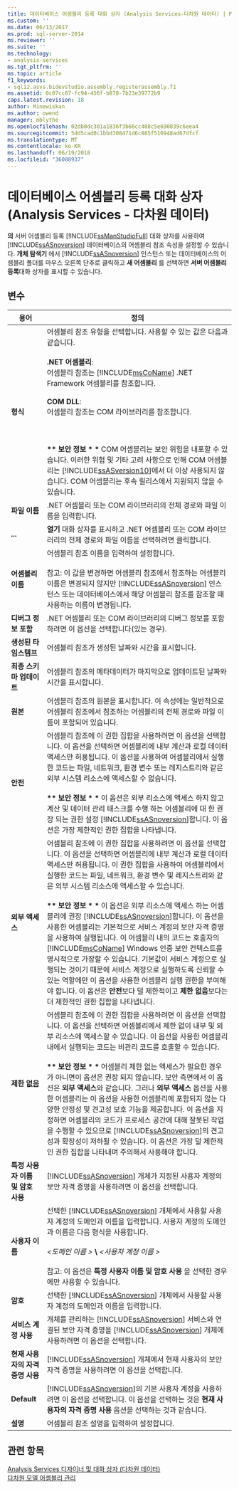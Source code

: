 ```yaml
---
title: 데이터베이스 어셈블리 등록 대화 상자 (Analysis Services-다차원 데이터) | Microsoft Docs
ms.custom: ''
ms.date: 06/13/2017
ms.prod: sql-server-2014
ms.reviewer: ''
ms.suite: ''
ms.technology:
- analysis-services
ms.tgt_pltfrm: ''
ms.topic: article
f1_keywords:
- sql12.asvs.bidevstudio.assembly.registerassembly.f1
ms.assetid: 0c07cc87-fc94-456f-b878-7b23e39772b9
caps.latest.revision: 18
author: Minewiskan
ms.author: owend
manager: mblythe
ms.openlocfilehash: 02db0dc301a1836f3b66cc488c5e690839c6eea4
ms.sourcegitcommit: 5dd5cad0c1bbd308471d6c885f516948ad67dfcf
ms.translationtype: MT
ms.contentlocale: ko-KR
ms.lasthandoff: 06/19/2018
ms.locfileid: "36088937"
---
```

# <a name="register-database-assembly-dialog-box-analysis-services---multidimensional-data"></a>데이터베이스 어셈블리 등록 대화 상자(Analysis Services - 다차원 데이터)
  **의** 서버 어셈블리 등록 [!INCLUDE[ssManStudioFull](../includes/ssmanstudiofull-md.md)] 대화 상자를 사용하여 [!INCLUDE[ssASnoversion](../includes/ssasnoversion-md.md)] 데이터베이스의 어셈블리 참조 속성을 설정할 수 있습니다. **개체 탐색기** 에서 [!INCLUDE[ssASnoversion](../includes/ssasnoversion-md.md)] 인스턴스 또는 데이터베이스의 어셈블리 폴더를 마우스 오른쪽 단추로 클릭하고 **새 어셈블리** 를 선택하면 **서버 어셈블리 등록**대화 상자를 표시할 수 있습니다.  
  
## <a name="options"></a>변수  
  
|용어|정의|  
|----------|----------------|  
|**형식**|어셈블리 참조 유형을 선택합니다. 사용할 수 있는 값은 다음과 같습니다.<br /><br /> **.NET 어셈블리**: <br />                      어셈블리 참조는 [!INCLUDE[msCoName](../includes/msconame-md.md)] .NET Framework 어셈블리를 참조합니다.<br /><br /> **COM DLL**: <br />                      어셈블리 참조는 COM 라이브러리를 참조합니다.<br /><br /> <br /><br /> **\*\* 보안 정보 \* \***  COM 어셈블리는 보안 위험을 내포할 수 있습니다. 이러한 위험 및 기타 고려 사항으로 인해 COM 어셈블리는 [!INCLUDE[ssASversion10](../includes/ssasversion10-md.md)]에서 더 이상 사용되지 않습니다. COM 어셈블리는 후속 릴리스에서 지원되지 않을 수 있습니다.|  
|**파일 이름**|.NET 어셈블리 또는 COM 라이브러리의 전체 경로와 파일 이름을 입력합니다.|  
|**...**|**열기** 대화 상자를 표시하고 .NET 어셈블리 또는 COM 라이브러리의 전체 경로와 파일 이름을 선택하려면 클릭합니다.|  
|**어셈블리 이름**|어셈블리 참조 이름을 입력하여 설정합니다.<br /><br /> 참고: 이 값을 변경하면 어셈블리 참조에서 참조하는 어셈블리 이름은 변경되지 않지만 [!INCLUDE[ssASnoversion](../includes/ssasnoversion-md.md)] 인스턴스 또는 데이터베이스에서 해당 어셈블리 참조를 참조할 때 사용하는 이름이 변경됩니다.|  
|**디버그 정보 포함**|.NET 어셈블리 또는 COM 라이브러리의 디버그 정보를 포함하려면 이 옵션을 선택합니다(있는 경우).|  
|**생성된 타임스탬프**|어셈블리 참조가 생성된 날짜와 시간을 표시합니다.|  
|**최종 스키마 업데이트**|어셈블리 참조의 메타데이터가 마지막으로 업데이트된 날짜와 시간을 표시합니다.|  
|**원본**|어셈블리 참조의 원본을 표시합니다. 이 속성에는 일반적으로 어셈블리 참조에서 참조하는 어셈블리의 전체 경로와 파일 이름이 포함되어 있습니다.|  
|**안전**|어셈블리 참조에 이 권한 집합을 사용하려면 이 옵션을 선택합니다. 이 옵션을 선택하면 어셈블리에 내부 계산과 로컬 데이터 액세스만 허용됩니다. 이 옵션을 사용하여 어셈블리에서 실행한 코드는 파일, 네트워크, 환경 변수 또는 레지스트리와 같은 외부 시스템 리소스에 액세스할 수 없습니다.<br /><br /> **\*\* 보안 정보 \* \***  이 옵션은 외부 리소스에 액세스 하지 않고 계산 및 데이터 관리 태스크를 수행 하는 어셈블리에 대 한 권장 되는 권한 설정 [!INCLUDE[ssASnoversion](../includes/ssasnoversion-md.md)]합니다. 이 옵션은 가장 제한적인 권한 집합을 나타냅니다.|  
|**외부 액세스**|어셈블리 참조에 이 권한 집합을 사용하려면 이 옵션을 선택합니다. 이 옵션을 선택하면 어셈블리에 내부 계산과 로컬 데이터 액세스만 허용됩니다. 이 권한 집합을 사용하여 어셈블리에서 실행한 코드는 파일, 네트워크, 환경 변수 및 레지스트리와 같은 외부 시스템 리소스에 액세스할 수 있습니다.<br /><br /> **\*\* 보안 정보 \* \***  이 옵션은 외부 리소스에 액세스 하는 어셈블리에 권장 [!INCLUDE[ssASnoversion](../includes/ssasnoversion-md.md)]합니다. 이 옵션을 사용한 어셈블리는 기본적으로 서비스 계정의 보안 자격 증명을 사용하여 실행됩니다. 이 어셈블리 내의 코드는 호출자의 [!INCLUDE[msCoName](../includes/msconame-md.md)] Windows 인증 보안 컨텍스트를 명시적으로 가장할 수 있습니다. 기본값이 서비스 계정으로 실행되는 것이기 때문에 서비스 계정으로 실행하도록 신뢰할 수 있는 역할에만 이 옵션을 사용한 어셈블리 실행 권한을 부여해야 합니다. 이 옵션은 **안전**보다 덜 제한적이고 **제한 없음**보다는 더 제한적인 권한 집합을 나타냅니다.|  
|**제한 없음**|어셈블리 참조에 이 권한 집합을 사용하려면 이 옵션을 선택합니다. 이 옵션을 선택하면 어셈블리에서 제한 없이 내부 및 외부 리소스에 액세스할 수 있습니다. 이 옵션을 사용한 어셈블리 내에서 실행되는 코드는 비관리 코드를 호출할 수 있습니다.<br /><br /> **\*\* 보안 정보 \* \***  어셈블리 제한 없는 액세스가 필요한 경우가 아니면이 옵션은 권장 되지 않습니다. 보안 측면에서 이 옵션은 **외부 액세스**와 같습니다. 그러나 **외부 액세스** 옵션을 사용한 어셈블리는 이 옵션을 사용한 어셈블리에 포함되지 않는 다양한 안정성 및 견고성 보호 기능을 제공합니다. 이 옵션을 지정하면 어셈블리의 코드가 프로세스 공간에 대해 잘못된 작업을 수행할 수 있으므로 [!INCLUDE[ssASnoversion](../includes/ssasnoversion-md.md)]의 견고성과 확장성이 저하될 수 있습니다. 이 옵션은 가장 덜 제한적인 권한 집합을 나타내며 주의해서 사용해야 합니다.|  
|**특정 사용자 이름 및 암호 사용**|[!INCLUDE[ssASnoversion](../includes/ssasnoversion-md.md)] 개체가 지정된 사용자 계정의 보안 자격 증명을 사용하려면 이 옵션을 선택합니다.|  
|**사용자 이름**|선택한 [!INCLUDE[ssASnoversion](../includes/ssasnoversion-md.md)] 개체에서 사용할 사용자 계정의 도메인과 이름을 입력합니다. 사용자 계정의 도메인과 이름은 다음 형식을 사용합니다.<br /><br /> *\<도메인 이름 >* **\\**  *\<사용자 계정 이름 >*<br /><br /> 참고: 이 옵션은 **특정 사용자 이름 및 암호 사용** 을 선택한 경우에만 사용할 수 있습니다.|  
|**암호**|선택한 [!INCLUDE[ssASnoversion](../includes/ssasnoversion-md.md)] 개체에서 사용할 사용자 계정의 도메인과 이름을 입력합니다.|  
|**서비스 계정 사용**|개체를 관리하는 [!INCLUDE[ssASnoversion](../includes/ssasnoversion-md.md)] 서비스와 연결된 보안 자격 증명을 [!INCLUDE[ssASnoversion](../includes/ssasnoversion-md.md)] 개체에 사용하려면 이 옵션을 선택합니다.|  
|**현재 사용자의 자격 증명 사용**|[!INCLUDE[ssASnoversion](../includes/ssasnoversion-md.md)] 개체에서 현재 사용자의 보안 자격 증명을 사용하려면 이 옵션을 선택합니다.|  
|**Default**|[!INCLUDE[ssASnoversion](../includes/ssasnoversion-md.md)]의 기본 사용자 계정을 사용하려면 이 옵션을 선택합니다. 이 옵션을 선택하는 것은 **현재 사용자의 자격 증명 사용** 옵션을 선택하는 것과 같습니다.|  
|**설명**|어셈블리 참조 설명을 입력하여 설정합니다.|  
  
## <a name="see-also"></a>관련 항목  
 [Analysis Services 디자이너 및 대화 상자 &#40;다차원 데이터&#41;](analysis-services-designers-and-dialog-boxes-multidimensional-data.md)   
 [다차원 모델 어셈블리 관리](multidimensional-models/multidimensional-model-assemblies-management.md)  
  
  
